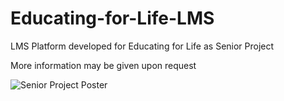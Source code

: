 # Educating-for-Life-LMS
LMS Platform developed for Educating for Life as Senior Project

More information may be given upon request


![Senior Project Poster](https://github.com/user-attachments/assets/1be8cec3-3172-48c9-9193-d306bba9e5f2)
